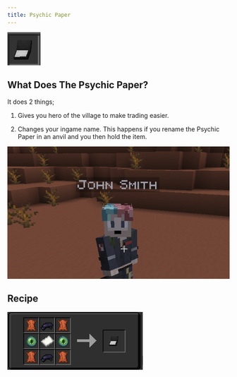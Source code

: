 ```yaml
---
title: Psychic Paper
---
```


![paper](images/fancy_paper.png)

## What Does The Psychic Paper?

It does 2 things;

 1. Gives you hero of the village to make trading easier.
 

 2. Changes your ingame name. This happens if you rename the Psychic Paper in an anvil and you then hold the item. 

![paper](images/john_smith.png)

## Recipe
![paper](images/fancy_paper_recipe.png)